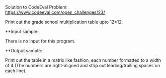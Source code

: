 Solution to CodeEval Problem: https://www.codeeval.com/open_challenges/23/

Print out the grade school multiplication table upto 12*12. 

**Input sample:

There is no input for this program.

**Output sample:

Print out the table in a matrix like fashion, each number formatted to a width of 4 (The numbers are right-aligned and strip out leading/trailing spaces on each line).
